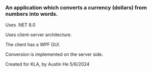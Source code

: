 ### An application which converts a currency (dollars) from numbers into words.


Uses .NET 8.0

Uses client-server architecture.

The client has a WPF GUI.

Conversion is implemented on the server side.


Created for KLA, by Austin He 5/6/2024
